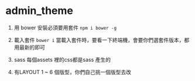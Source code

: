 # admin_theme

1. 用 bower 安裝必須要用套件
`npm i bower -g`

2. 載入套件
`bower i`   當載入套件時，要看一下終端機，會要你們選套件版本，都用最新的即可

3. sass
每個assets 裡的css都是sass 產生的

4. 有LAYOUT 1 ~ 6 個版型，你們自己挑一個版型去改



